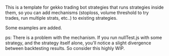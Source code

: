 This is a template for gekko trading bot strategies that runs strategies inside them, so you can add mechanisms (stoploss, volume threshold to try trades, run multiple strats, etc..) to existing strategies.

Some examples are added.

ps: There is a problem with the mechanism. If you run nullTest.js with some strategy, and the strategy itself alone, you'll notice a slight divergence between backtesting results. So consider this highly WIP.

